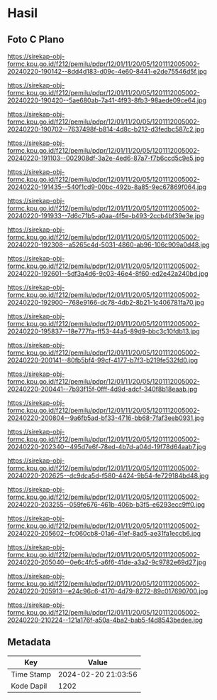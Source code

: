 # Hasil

## Foto C Plano

https://sirekap-obj-formc.kpu.go.id/f212/pemilu/pdpr/12/01/11/20/05/1201112005002-20240220-190142--8dd4d183-d09c-4e60-8441-e2de75546d5f.jpg

https://sirekap-obj-formc.kpu.go.id/f212/pemilu/pdpr/12/01/11/20/05/1201112005002-20240220-190420--5ae680ab-7a41-4f93-8fb3-98aede09ce64.jpg

https://sirekap-obj-formc.kpu.go.id/f212/pemilu/pdpr/12/01/11/20/05/1201112005002-20240220-190702--7637498f-b814-4d8c-b212-d3fedbc587c2.jpg

https://sirekap-obj-formc.kpu.go.id/f212/pemilu/pdpr/12/01/11/20/05/1201112005002-20240220-191103--002908df-3a2e-4ed6-87a7-f7b6ccd5c9e5.jpg

https://sirekap-obj-formc.kpu.go.id/f212/pemilu/pdpr/12/01/11/20/05/1201112005002-20240220-191435--540f1cd9-00bc-492b-8a85-9ec67869f064.jpg

https://sirekap-obj-formc.kpu.go.id/f212/pemilu/pdpr/12/01/11/20/05/1201112005002-20240220-191933--7d6c71b5-a0aa-4f5e-b493-2ccb4bf39e3e.jpg

https://sirekap-obj-formc.kpu.go.id/f212/pemilu/pdpr/12/01/11/20/05/1201112005002-20240220-192308--a5265c4d-5031-4860-ab96-106c909a0d48.jpg

https://sirekap-obj-formc.kpu.go.id/f212/pemilu/pdpr/12/01/11/20/05/1201112005002-20240220-192601--5df3a4d6-9c03-46e4-8f60-ed2e42a240bd.jpg

https://sirekap-obj-formc.kpu.go.id/f212/pemilu/pdpr/12/01/11/20/05/1201112005002-20240220-192900--768e9166-dc78-4db2-8b21-1c406781fa70.jpg

https://sirekap-obj-formc.kpu.go.id/f212/pemilu/pdpr/12/01/11/20/05/1201112005002-20240220-195837--18e777fa-ff53-44a5-89d9-bbc3c10fdb13.jpg

https://sirekap-obj-formc.kpu.go.id/f212/pemilu/pdpr/12/01/11/20/05/1201112005002-20240220-200141--80fb5bf4-99cf-4177-b7f3-b219fe532fd0.jpg

https://sirekap-obj-formc.kpu.go.id/f212/pemilu/pdpr/12/01/11/20/05/1201112005002-20240220-200441--7b93f15f-0fff-4d9d-adcf-340f8b18eaab.jpg

https://sirekap-obj-formc.kpu.go.id/f212/pemilu/pdpr/12/01/11/20/05/1201112005002-20240220-200804--9a6fb5ad-bf33-4716-bb68-7faf3eeb0931.jpg

https://sirekap-obj-formc.kpu.go.id/f212/pemilu/pdpr/12/01/11/20/05/1201112005002-20240220-202340--495d7e6f-78ed-4b7d-a04d-19f78d64aab7.jpg

https://sirekap-obj-formc.kpu.go.id/f212/pemilu/pdpr/12/01/11/20/05/1201112005002-20240220-202625--dc9dca5d-f580-4424-9b54-fe729184bd48.jpg

https://sirekap-obj-formc.kpu.go.id/f212/pemilu/pdpr/12/01/11/20/05/1201112005002-20240220-203255--059fe676-461b-406b-b3f5-e6293ecc9ff0.jpg

https://sirekap-obj-formc.kpu.go.id/f212/pemilu/pdpr/12/01/11/20/05/1201112005002-20240220-205602--fc060cb8-01a6-41ef-8ad5-ae31fa1eccb6.jpg

https://sirekap-obj-formc.kpu.go.id/f212/pemilu/pdpr/12/01/11/20/05/1201112005002-20240220-205040--0e6c4fc5-a6f6-41de-a3a2-9c9782e69d27.jpg

https://sirekap-obj-formc.kpu.go.id/f212/pemilu/pdpr/12/01/11/20/05/1201112005002-20240220-205913--e24c96c6-4170-4d79-8272-89c017690700.jpg

https://sirekap-obj-formc.kpu.go.id/f212/pemilu/pdpr/12/01/11/20/05/1201112005002-20240220-210224--121a176f-a50a-4ba2-bab5-f4d8543bedee.jpg


## Metadata

| Key        | Value               |
| ---------- | ------------------- |
| Time Stamp | 2024-02-20 21:03:56 |
| Kode Dapil | 1202                |



